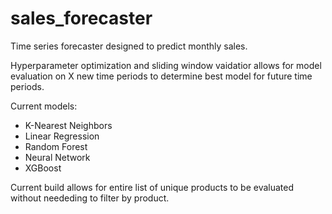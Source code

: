 # sales_forecaster

Time series forecaster designed to predict monthly sales.

Hyperparameter optimization and sliding window vaidatior allows for model evaluation on X new time periods to determine best model for future time periods.

Current models:

- K-Nearest Neighbors
- Linear Regression
- Random Forest
- Neural Network
- XGBoost

Current build allows for entire list of unique products to be evaluated without neededing to filter by product.